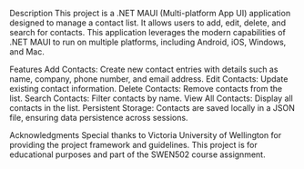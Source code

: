 Description
This project is a .NET MAUI (Multi-platform App UI) application designed to manage a contact list. It allows users to add, edit, delete, and search for contacts. This application leverages the modern capabilities of .NET MAUI to run on multiple platforms, including Android, iOS, Windows, and Mac.

Features
Add Contacts: Create new contact entries with details such as name, company, phone number, and email address.
Edit Contacts: Update existing contact information.
Delete Contacts: Remove contacts from the list.
Search Contacts: Filter contacts by name.
View All Contacts: Display all contacts in the list.
Persistent Storage: Contacts are saved locally in a JSON file, ensuring data persistence across sessions.

Acknowledgments
Special thanks to Victoria University of Wellington for providing the project framework and guidelines.
This project is for educational purposes and part of the SWEN502 course assignment.

